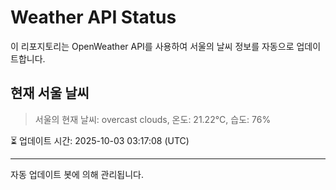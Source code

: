 
# Weather API Status

이 리포지토리는 OpenWeather API를 사용하여 서울의 날씨 정보를 자동으로 업데이트합니다.

## 현재 서울 날씨
> 서울의 현재 날씨: overcast clouds, 온도: 21.22°C, 습도: 76%

⏳ 업데이트 시간: 2025-10-03 03:17:08 (UTC)

---
자동 업데이트 봇에 의해 관리됩니다.
